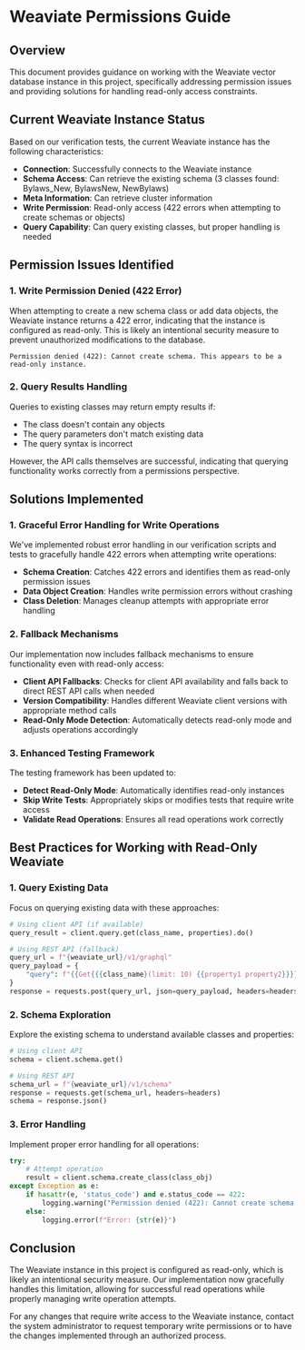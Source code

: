# Weaviate Permissions Guide

## Overview

This document provides guidance on working with the Weaviate vector database instance in this project, specifically addressing permission issues and providing solutions for handling read-only access constraints.

## Current Weaviate Instance Status

Based on our verification tests, the current Weaviate instance has the following characteristics:

- **Connection**: Successfully connects to the Weaviate instance
- **Schema Access**: Can retrieve the existing schema (3 classes found: Bylaws_New, BylawsNew, NewBylaws)
- **Meta Information**: Can retrieve cluster information
- **Write Permission**: Read-only access (422 errors when attempting to create schemas or objects)
- **Query Capability**: Can query existing classes, but proper handling is needed

## Permission Issues Identified

### 1. Write Permission Denied (422 Error)

When attempting to create a new schema class or add data objects, the Weaviate instance returns a 422 error, indicating that the instance is configured as read-only. This is likely an intentional security measure to prevent unauthorized modifications to the database.

```
Permission denied (422): Cannot create schema. This appears to be a read-only instance.
```

### 2. Query Results Handling

Queries to existing classes may return empty results if:
- The class doesn't contain any objects
- The query parameters don't match existing data
- The query syntax is incorrect

However, the API calls themselves are successful, indicating that querying functionality works correctly from a permissions perspective.

## Solutions Implemented

### 1. Graceful Error Handling for Write Operations

We've implemented robust error handling in our verification scripts and tests to gracefully handle 422 errors when attempting write operations:

- **Schema Creation**: Catches 422 errors and identifies them as read-only permission issues
- **Data Object Creation**: Handles write permission errors without crashing
- **Class Deletion**: Manages cleanup attempts with appropriate error handling

### 2. Fallback Mechanisms

Our implementation now includes fallback mechanisms to ensure functionality even with read-only access:

- **Client API Fallbacks**: Checks for client API availability and falls back to direct REST API calls when needed
- **Version Compatibility**: Handles different Weaviate client versions with appropriate method calls
- **Read-Only Mode Detection**: Automatically detects read-only mode and adjusts operations accordingly

### 3. Enhanced Testing Framework

The testing framework has been updated to:

- **Detect Read-Only Mode**: Automatically identifies read-only instances
- **Skip Write Tests**: Appropriately skips or modifies tests that require write access
- **Validate Read Operations**: Ensures all read operations work correctly

## Best Practices for Working with Read-Only Weaviate

### 1. Query Existing Data

Focus on querying existing data with these approaches:

```python
# Using client API (if available)
query_result = client.query.get(class_name, properties).do()

# Using REST API (fallback)
query_url = f"{weaviate_url}/v1/graphql"
query_payload = {
    "query": f"{{Get{{{class_name}(limit: 10) {{property1 property2}}}}}}"
}
response = requests.post(query_url, json=query_payload, headers=headers)
```

### 2. Schema Exploration

Explore the existing schema to understand available classes and properties:

```python
# Using client API
schema = client.schema.get()

# Using REST API
schema_url = f"{weaviate_url}/v1/schema"
response = requests.get(schema_url, headers=headers)
schema = response.json()
```

### 3. Error Handling

Implement proper error handling for all operations:

```python
try:
    # Attempt operation
    result = client.schema.create_class(class_obj)
except Exception as e:
    if hasattr(e, 'status_code') and e.status_code == 422:
        logging.warning("Permission denied (422): Cannot create schema. This appears to be a read-only instance.")
    else:
        logging.error(f"Error: {str(e)}")
```

## Conclusion

The Weaviate instance in this project is configured as read-only, which is likely an intentional security measure. Our implementation now gracefully handles this limitation, allowing for successful read operations while properly managing write operation attempts.

For any changes that require write access to the Weaviate instance, contact the system administrator to request temporary write permissions or to have the changes implemented through an authorized process.